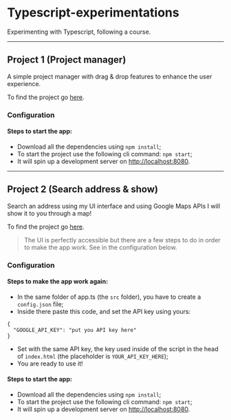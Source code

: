# Typescript-experimentations
 Experimenting with Typescript, following a course.

<hr>

## Project 1 (Project manager)
A simple project manager with drag & drop features to enhance the user experience.

To find the project go [here](https://github.com/RiccardoTonioloDev/Typescript-experimentations/tree/main/project-drag-and-drop).
### Configuration

#### Steps to start the app:
- Download all the dependencies using `npm install`;
- To start the project use the following cli command: `npm start`;
- It will spin up a development server on [http://localhost:8080](http://localhost:8080).

<hr>

## Project 2 (Search address & show)
Search an address using my UI interface and using Google Maps APIs I will show it to you through a map!

To find the project go [here](https://github.com/RiccardoTonioloDev/Typescript-experimentations/tree/main/project-share-place).

> The UI is perfectly accessible but there are a few steps to do in order to make the app work. See in the configuration below.

### Configuration

#### Steps to make the app work again:
- In the same folder of app.ts (the `src` folder), you have to create a `config.json` file;
- Inside there paste this code, and set the API key using yours:
```
{
  "GOOGLE_API_KEY": "put you API key here"
}
```
- Set with the same API key, the key used inside of the script in the head of `index.html` (the placeholder is `YOUR_API_KEY_HERE`);
- You are ready to use it!

#### Steps to start the app:
- Download all the dependencies using `npm install`;
- To start the project use the following cli command: `npm start`;
- It will spin up a development server on [http://localhost:8080](http://localhost:8080).
